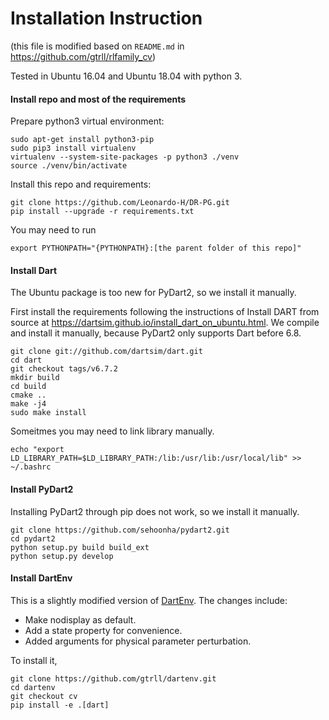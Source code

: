 # Installation Instruction #

(this file is modified based on `README.md` in https://github.com/gtrll/rlfamily_cv)



Tested in Ubuntu 16.04 and Ubuntu 18.04 with python 3.

#### Install repo and most of the requirements ####
Prepare python3 virtual environment:
```
sudo apt-get install python3-pip
sudo pip3 install virtualenv
virtualenv --system-site-packages -p python3 ./venv
source ./venv/bin/activate
```
Install this repo and requirements:
```
git clone https://github.com/Leonardo-H/DR-PG.git
pip install --upgrade -r requirements.txt
```
You may need to run
```
export PYTHONPATH="{PYTHONPATH}:[the parent folder of this repo]"
```

#### Install Dart ####
The Ubuntu package is too new for PyDart2, so we install it manually. 

First install the requirements following the instructions of Install DART from source at https://dartsim.github.io/install_dart_on_ubuntu.html. We compile and install it manually, because PyDart2 only supports Dart before 6.8.
```
git clone git://github.com/dartsim/dart.git
cd dart
git checkout tags/v6.7.2
mkdir build
cd build
cmake ..
make -j4
sudo make install
```
Someitmes you may need to link library manually.
```
echo "export LD_LIBRARY_PATH=$LD_LIBRARY_PATH:/lib:/usr/lib:/usr/local/lib" >> ~/.bashrc
```

#### Install PyDart2 ####
Installing PyDart2 through pip does not work, so we install it manually.
```
git clone https://github.com/sehoonha/pydart2.git
cd pydart2
python setup.py build build_ext
python setup.py develop
```


#### Install DartEnv ####
This is a slightly modified version of [DartEnv](https://github.com/DartEnv/dart-env). The changes include:

* Make nodisplay as default.
* Add a state property for convenience.
* Added arguments for physical parameter perturbation. 

To install it, 
```
git clone https://github.com/gtrll/dartenv.git
cd dartenv
git checkout cv
pip install -e .[dart]
```

